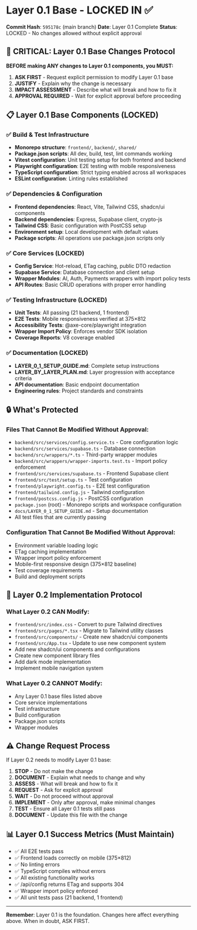 # Layer 0.1 Base - LOCKED IN ✅

**Commit Hash**: `595178c` (main branch)
**Date**: Layer 0.1 Complete
**Status**: LOCKED - No changes allowed without explicit approval

## 🚫 CRITICAL: Layer 0.1 Base Changes Protocol

**BEFORE making ANY changes to Layer 0.1 components, you MUST:**
1. **ASK FIRST** - Request explicit permission to modify Layer 0.1 base
2. **JUSTIFY** - Explain why the change is necessary
3. **IMPACT ASSESSMENT** - Describe what will break and how to fix it
4. **APPROVAL REQUIRED** - Wait for explicit approval before proceeding

## 📋 Layer 0.1 Base Components (LOCKED)

### ✅ Build & Test Infrastructure
- **Monorepo structure**: `frontend/`, `backend/`, `shared/`
- **Package.json scripts**: All dev, build, test, lint commands working
- **Vitest configuration**: Unit testing setup for both frontend and backend
- **Playwright configuration**: E2E testing with mobile responsiveness
- **TypeScript configuration**: Strict typing enabled across all workspaces
- **ESLint configuration**: Linting rules established

### ✅ Dependencies & Configuration
- **Frontend dependencies**: React, Vite, Tailwind CSS, shadcn/ui components
- **Backend dependencies**: Express, Supabase client, crypto-js
- **Tailwind CSS**: Basic configuration with PostCSS setup
- **Environment setup**: Local development with default values
- **Package scripts**: All operations use package.json scripts only

### ✅ Core Services (LOCKED)
- **Config Service**: Hot-reload, ETag caching, public DTO redaction
- **Supabase Service**: Database connection and client setup
- **Wrapper Modules**: AI, Auth, Payments wrappers with import policy tests
- **API Routes**: Basic CRUD operations with proper error handling

### ✅ Testing Infrastructure (LOCKED)
- **Unit Tests**: All passing (21 backend, 1 frontend)
- **E2E Tests**: Mobile responsiveness verified at 375×812
- **Accessibility Tests**: @axe-core/playwright integration
- **Wrapper Import Policy**: Enforces vendor SDK isolation
- **Coverage Reports**: V8 coverage enabled

### ✅ Documentation (LOCKED)
- **LAYER_0_1_SETUP_GUIDE.md**: Complete setup instructions
- **LAYER_BY_LAYER_PLAN.md**: Layer progression with acceptance criteria
- **API documentation**: Basic endpoint documentation
- **Engineering rules**: Project standards and constraints

## 🔒 What's Protected

### Files That Cannot Be Modified Without Approval:
- `backend/src/services/config.service.ts` - Core configuration logic
- `backend/src/services/supabase.ts` - Database connection
- `backend/src/wrappers/*.ts` - Third-party wrapper modules
- `backend/src/wrappers/wrapper-imports.test.ts` - Import policy enforcement
- `frontend/src/services/supabase.ts` - Frontend Supabase client
- `frontend/src/test/setup.ts` - Test configuration
- `frontend/playwright.config.ts` - E2E test configuration
- `frontend/tailwind.config.js` - Tailwind configuration
- `frontend/postcss.config.js` - PostCSS configuration
- `package.json` (root) - Monorepo scripts and workspace configuration
- `docs/LAYER_0_1_SETUP_GUIDE.md` - Setup documentation
- All test files that are currently passing

### Configuration That Cannot Be Modified Without Approval:
- Environment variable loading logic
- ETag caching implementation
- Wrapper import policy enforcement
- Mobile-first responsive design (375×812 baseline)
- Test coverage requirements
- Build and deployment scripts

## 🚀 Layer 0.2 Implementation Protocol

### What Layer 0.2 CAN Modify:
- `frontend/src/index.css` - Convert to pure Tailwind directives
- `frontend/src/pages/*.tsx` - Migrate to Tailwind utility classes
- `frontend/src/components/` - Create new shadcn/ui components
- `frontend/src/App.tsx` - Update to use new component system
- Add new shadcn/ui components and configurations
- Create new component library files
- Add dark mode implementation
- Implement mobile navigation system

### What Layer 0.2 CANNOT Modify:
- Any Layer 0.1 base files listed above
- Core service implementations
- Test infrastructure
- Build configuration
- Package.json scripts
- Wrapper modules

## ⚠️ Change Request Process

If Layer 0.2 needs to modify Layer 0.1 base:

1. **STOP** - Do not make the change
2. **DOCUMENT** - Explain what needs to change and why
3. **ASSESS** - What will break and how to fix it
4. **REQUEST** - Ask for explicit approval
5. **WAIT** - Do not proceed without approval
6. **IMPLEMENT** - Only after approval, make minimal changes
7. **TEST** - Ensure all Layer 0.1 tests still pass
8. **DOCUMENT** - Update this file with the change

## 📊 Layer 0.1 Success Metrics (Must Maintain)

- ✅ All E2E tests pass
- ✅ Frontend loads correctly on mobile (375×812)
- ✅ No linting errors
- ✅ TypeScript compiles without errors
- ✅ All existing functionality works
- ✅ /api/config returns ETag and supports 304
- ✅ Wrapper import policy enforced
- ✅ All unit tests pass (21 backend, 1 frontend)

---

**Remember**: Layer 0.1 is the foundation. Changes here affect everything above. When in doubt, ASK FIRST.
